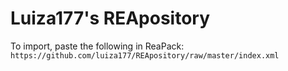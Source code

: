 # Luiza177's REApository

To import, paste the following in ReaPack:
`https://github.com/luiza177/REApository/raw/master/index.xml`
